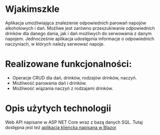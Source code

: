 # Wjakimszkle

Aplikacja umożliwiająca znalezienie odpowiednich parowań napojów alkoholowych i dań. Możliwe jest zarówno przeszukiwanie odpowiednich drinków dla danego dania, jak i dań możliwych do serwowania z danym napojem. Jednocześnie aplikacja udostępnia informacje o odpowiednich naczyniach, w których należy serwować napoje.

# Realizowane funkcjonalności:

- Operacje CRUD dla dań, drinków, rodzajów drinków, naczyń.
- Możliwość parowania dań i drinków.
- Możliwość wiązania naczyń z rodzajami drinków.

# Opis użytych technologii

Web API napisane w ASP NET Core wraz z bazą danych SQL. Tutaj dostępna jest też [aplikacja kliencka napisana w Blazor](https://github.com/bjare21/WJSBlazorApp)